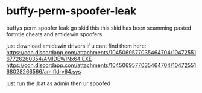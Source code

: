 # buffy-perm-spoofer-leak
buffys perm spoofer leak go skid this this skid has been scamming pasted fortntie cheats and amidewin spoofers


just download amidewin drivers if u cant find them here:
https://cdn.discordapp.com/attachments/1045069577035464704/1047255167726260354/AMIDEWINx64.EXE
https://cdn.discordapp.com/attachments/1045069577035464704/1047255168028266566/amifldrv64.sys

just run the .bat as admin then ur spoofed
